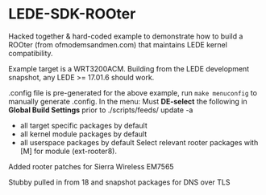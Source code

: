 # LEDE-SDK-ROOter

Hacked together & hard-coded example to demonstrate how to build a ROOter (from ofmodemsandmen.com) that maintains LEDE kernel compatibility.

Example target is a WRT3200ACM.   Building from the LEDE development snapshot, any LEDE >= 17.01.6 should work.

.config file is pre-generated for the above example, run `make menuconfig` to manually generate .config. 
In the menu:
Must __DE-select__ the following in __Global Build Settings__ prior to ./scripts/feeds/ update -a 
* all target specific packages by default
* all kernel module packages by default
* all userspace packages by default
Select relevant rooter packages with [M] for module (ext-rooter8).


Added rooter patches for Sierra Wireless EM7565

Stubby pulled in from 18 and snapshot packages for DNS over TLS
